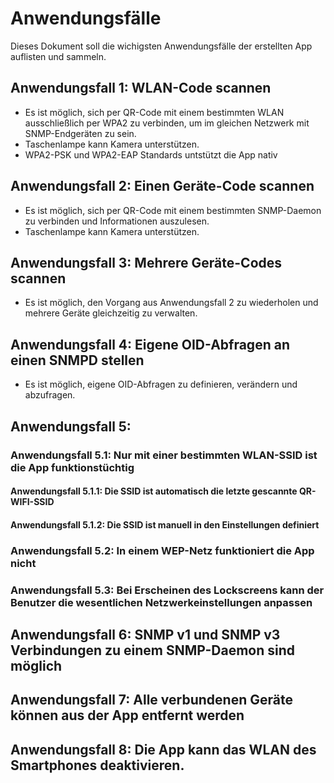 # Anwendungsfälle

Dieses Dokument soll die wichigsten Anwendungsfälle der erstellten App auflisten und sammeln.

## Anwendungsfall 1: WLAN-Code scannen
- Es ist möglich, sich per QR-Code mit einem bestimmten WLAN ausschließlich per WPA2 zu verbinden, um im gleichen Netzwerk mit SNMP-Endgeräten zu sein.
- Taschenlampe kann Kamera unterstützen.
- WPA2-PSK und WPA2-EAP Standards untstützt die App nativ


## Anwendungsfall 2: Einen Geräte-Code scannen
- Es ist möglich, sich per QR-Code mit einem bestimmten SNMP-Daemon zu verbinden und Informationen auszulesen.
- Taschenlampe kann Kamera unterstützen.


## Anwendungsfall 3: Mehrere Geräte-Codes scannen
- Es ist möglich, den Vorgang aus Anwendungsfall 2 zu wiederholen und mehrere Geräte gleichzeitig zu verwalten.


## Anwendungsfall 4: Eigene OID-Abfragen an einen SNMPD stellen
- Es ist möglich, eigene OID-Abfragen zu definieren, verändern und abzufragen.


## Anwendungsfall 5:
### Anwendungsfall 5.1: Nur mit einer bestimmten WLAN-SSID ist die App funktionstüchtig
#### Anwendungsfall 5.1.1: Die SSID ist automatisch die letzte gescannte QR-WIFI-SSID
#### Anwendungsfall 5.1.2: Die SSID ist manuell in den Einstellungen definiert
### Anwendungsfall 5.2: In einem WEP-Netz funktioniert die App nicht
### Anwendungsfall 5.3: Bei Erscheinen des Lockscreens kann der Benutzer die wesentlichen Netzwerkeinstellungen anpassen

## Anwendungsfall 6: SNMP v1 und SNMP v3 Verbindungen zu einem SNMP-Daemon sind möglich

## Anwendungsfall 7: Alle verbundenen Geräte können aus der App entfernt werden

## Anwendungsfall 8: Die App kann das WLAN des Smartphones deaktivieren.